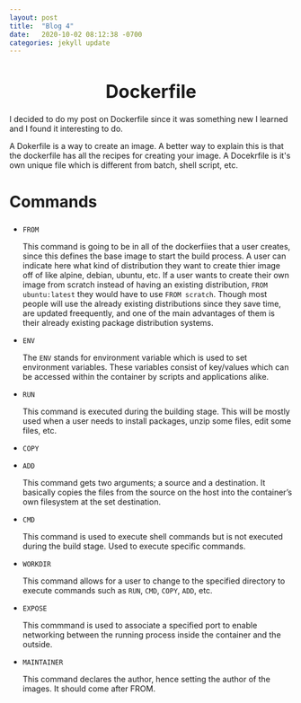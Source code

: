 ```yaml
---
layout: post
title:  "Blog 4"
date:   2020-10-02 08:12:38 -0700
categories: jekyll update
---
```

<style>
h1{
    text-align: center;
    font-size: 32px;
}
h2{
    font-size: 28px;
}
</style>

<h1>Dockerfile</h1>

<p>I decided to do my post on Dockerfile since it was something new I learned and I found it interesting to do.</p>

<p>A Dokerfile is a way to create an image. A better way to explain this is that the dockerfile has all the recipes for creating your image. A Docekrfile is it's own unique file which is different from batch, shell script, etc. </p>

<h2>Commands</h2>
<ul>
    <li><code>FROM</code></li>
        <p>This command is going to be in all of the dockerfiies that a user creates, since this defines the base image to start the build process. A user can indicate here what kind of distribution they want to create thier image off of like alpine, debian, ubuntu, etc. If a user wants to create their own image from scratch instead of having an existing distribution, <code>FROM ubuntu:latest</code> they would have to use <code>FROM scratch</code>. Though most people will use the already existing distributions since they save time, are updated freequently, and one of the main advantages of them is their already existing package distribution systems.</p>
    <li><code>ENV</code></li>
        <p>The <code>ENV</code> stands for environment variable which is used to set environment variables. These variables consist of key/values which can be accessed within the container by scripts and applications alike.</p>
    <li><code>RUN</code></li>
        <p>This command is executed during the building stage. This will be mostly used when a user needs to install packages, unzip some files, edit some files, etc.</p>
    <li><code>COPY</code></li>
        <p></p>
    <li><code>ADD</code> </li>
        <p>This command gets two arguments; a source and a destination. It basically copies the files from the source on the host into the container’s own filesystem at the set destination.</p>
    <li><code>CMD</code></li>
        <p>This command is used to execute shell commands but is not executed during the build stage. Used to execute specific commands.</p>
    <li><code>WORKDIR</code></li>
        <p>This command allows for a user to change to the specified directory to execute commands such as <code>RUN</code>, <code>CMD</code>, <code>COPY</code>, <code>ADD</code>, etc.</p>
    <li><code>EXPOSE</code></li>
        <p>This commmand is used to associate a specified port to enable networking between the running process inside the container and the outside.</p>
    <li><code>MAINTAINER</code></li>
        <p>This command declares the author, hence setting the author of the images. It should come after FROM.</p>
</ul>